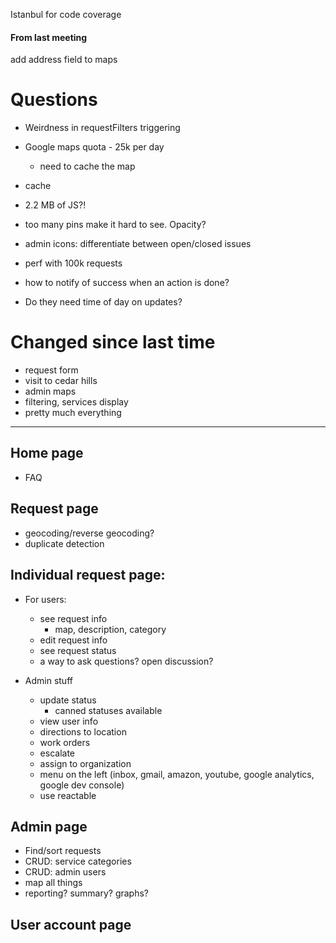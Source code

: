 Istanbul for code coverage

#### From last meeting
add address field to maps

# Questions

- Weirdness in requestFilters triggering

- Google maps quota - 25k per day
    + need to cache the map
- cache
- 2.2 MB of JS?!
- too many pins make it hard to see. Opacity?
- admin icons: differentiate between open/closed issues 
- perf with 100k requests
- how to notify of success when an action is done?
- Do they need time of day on updates?

# Changed since last time
- request form
- visit to cedar hills
- admin maps
- filtering, services display
- pretty much everything

------------------

## Home page
- FAQ

## Request page
- geocoding/reverse geocoding?
- duplicate detection

## Individual request page:
- For users:
    + see request info
        * map, description, category
    + edit request info
    + see request status
    + a way to ask questions? open discussion? 

- Admin stuff  
    + update status
        * canned statuses available
    + view user info
    + directions to location
    + work orders
    + escalate
    + assign to organization
    + menu on the left (inbox, gmail, amazon, youtube, google analytics, google dev console)
    + use reactable

## Admin page
- Find/sort requests
- CRUD: service categories
- CRUD: admin users
- map all things
- reporting? summary? graphs?

## User account page
